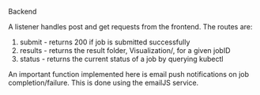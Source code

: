Backend

A listener handles post and get requests from the frontend. 
The routes are:
1. submit - returns 200 if job is submitted successfully
2. results - returns the result folder, Visualization/, for a given jobID
3. status - returns the current status of a job by querying kubectl

An important function implemented here is email push notifications on job completion/failure. This is done using the emailJS service. 